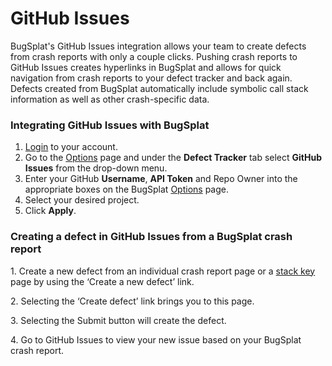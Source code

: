 # GitHub Issues

BugSplat's GitHub Issues integration allows your team to create defects from crash reports with only a couple clicks. Pushing crash reports to GitHub Issues creates hyperlinks in BugSplat and allows for quick navigation from crash reports to your defect tracker and back again. Defects created from BugSplat automatically include symbolic call stack information as well as other crash-specific data.

### Integrating GitHub Issues with BugSplat

1. [Login](https://app.bugsplat.com/auth0/login) to your account.
2. Go to the [Options](https://app.bugsplat.com/v2/options) page and under the **Defect Tracker** tab select **GitHub Issues** from the drop-down menu.
3. Enter your GitHub **Username**, **API Token** and Repo Owner into the appropriate boxes on the BugSplat [Options](https://app.bugsplat.com/v2/options) page.
4. Select your desired project.
5. Click **Apply**.

### Creating a defect in GitHub Issues from a BugSplat crash report

1\. Create a new defect from an individual crash report page or a [stack key](../../../../education/bugsplat-terminology.md#stack-key) page by using the ‘Create a new defect’ link.

2\. Selecting the ‘Create defect’ link brings you to this page.

3\. Selecting the Submit button will create the defect.

4\. Go to GitHub Issues to view your new issue based on your BugSplat crash report.

